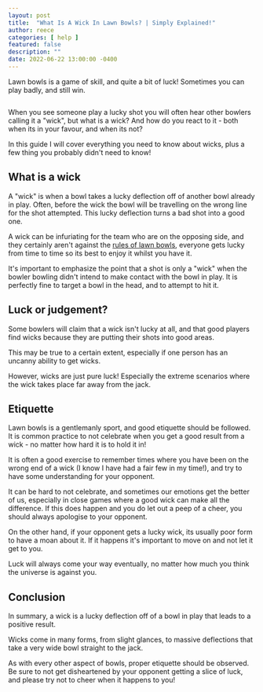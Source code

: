 ```yaml
---
layout: post
title:  "What Is A Wick In Lawn Bowls? | Simply Explained!"
author: reece
categories: [ help ]
featured: false
description: ""
date: 2022-06-22 13:00:00 -0400
---
```

    

<!-- wp:paragraph -->
<p xmlns="http://www.w3.org/1999/xhtml">Lawn bowls is a game of skill, and quite a bit of luck! Sometimes you can play badly, and still win. </p>
<!-- /wp:paragraph -->

<!-- wp:image {"id":1249,"sizeSlug":"full","linkDestination":"none"} -->
<figure class="wp-block-image size-full"><img src="/img/posts/What-Is-A-Wick-In-Lawn-Bowls.jpg" alt="" class="wp-image-1249"/></figure>
<!-- /wp:image -->

<!-- wp:paragraph -->
<p>When you see someone play a lucky shot you will often hear other bowlers calling it a "wick", but what is a wick? And how do you react to it - both when its in your favour, and when its not?</p>
<!-- /wp:paragraph -->

<!-- wp:paragraph -->
<p>In this guide I will cover everything you need to know about wicks, plus a few thing you probably didn't need to know!</p>
<!-- /wp:paragraph -->

<!-- wp:heading -->
<h2>What is a wick</h2>
<!-- /wp:heading -->

<!-- wp:paragraph -->
<p>A "wick" is when a bowl takes a lucky deflection off of another bowl already in play. Often, before the wick the bowl will be travelling on the wrong line for the shot attempted. This lucky deflection turns a bad shot into a good one.</p>
<!-- /wp:paragraph -->

<!-- wp:paragraph -->
<p>A wick can be infuriating for the team who are on the opposing side, and they certainly aren't against the <a href="https://www.jackhighbowls.com/help/lawn-bowls-rules/" data-type="post" data-id="304">rules of lawn bowls</a>, everyone gets lucky from time to time so its best to enjoy it whilst you have it.</p>
<!-- /wp:paragraph -->

<!-- wp:paragraph -->
<p>It's important to emphasize the point that a shot is only a "wick" when the bowler bowling didn't intend to make contact with the bowl in play. It is perfectly fine to target a bowl in the head, and to attempt to hit it. </p>
<!-- /wp:paragraph -->

<!-- wp:heading -->
<h2>Luck or judgement?</h2>
<!-- /wp:heading -->

<!-- wp:paragraph -->
<p>Some bowlers will claim that a wick isn't lucky at all, and that good players find wicks because they are putting their shots into good areas.</p>
<!-- /wp:paragraph -->

<!-- wp:paragraph -->
<p>This may be true to a certain extent, especially if one person has an uncanny ability to get wicks.</p>
<!-- /wp:paragraph -->

<!-- wp:paragraph -->
<p>However, wicks are just pure luck! Especially the extreme scenarios where the wick takes place far away from the jack.</p>
<!-- /wp:paragraph -->

<!-- wp:heading -->
<h2>Etiquette</h2>
<!-- /wp:heading -->

<!-- wp:paragraph -->
<p>Lawn bowls is a gentlemanly sport, and good etiquette should be followed. It is common practice to not celebrate when you get a good result from a wick - no matter how hard it is to hold it in!</p>
<!-- /wp:paragraph -->

<!-- wp:paragraph -->
<p>It is often a good exercise to remember times where you have been on the wrong end of a wick (I know I have had a fair few in my time!), and try to have some understanding for your opponent.</p>
<!-- /wp:paragraph -->

<!-- wp:paragraph -->
<p>It can be hard to not celebrate, and sometimes our emotions get the better of us, especially in close games where a good wick can make all the difference. If this does happen and you do let out a peep of a cheer, you should always apologise to your opponent.</p>
<!-- /wp:paragraph -->

<!-- wp:paragraph -->
<p>On the other hand, if your opponent gets a lucky wick, its usually poor form to have a moan about it. If it happens it's important to move on and not let it get to you.</p>
<!-- /wp:paragraph -->

<!-- wp:paragraph -->
<p>Luck will always come your way eventually, no matter how much you think the universe is against you.</p>
<!-- /wp:paragraph -->

<!-- wp:heading -->
<h2>Conclusion</h2>
<!-- /wp:heading -->

<!-- wp:paragraph -->
<p>In summary, a wick is a lucky deflection off of a bowl in play that leads to a positive result.</p>
<!-- /wp:paragraph -->

<!-- wp:paragraph -->
<p>Wicks come in many forms, from slight glances, to massive deflections that take a very wide bowl straight to the jack.</p>
<!-- /wp:paragraph -->

<!-- wp:paragraph -->
<p>As with every other aspect of bowls, proper etiquette should be observed. Be sure to not get disheartened by your opponent getting a slice of luck, and please try not to cheer when it happens to you!</p>
<!-- /wp:paragraph -->
    